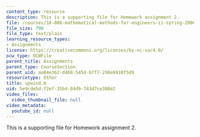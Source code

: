 ```yaml
---
content_type: resource
description: This is a supporting file for Homework assignment 2.
file: /courses/18-086-mathematical-methods-for-engineers-ii-spring-2006/5e9cde5df2ef35b484d9743d7ce308e2_upwind.m
file_size: 790
file_type: text/plain
learning_resource_types:
- Assignments
license: https://creativecommons.org/licenses/by-nc-sa/4.0/
ocw_type: OCWFile
parent_title: Assignments
parent_type: CourseSection
parent_uid: aa04e362-d4b8-545d-b7f7-298e9910f5d9
resourcetype: Other
title: upwind.m
uid: 5e9cde5d-f2ef-35b4-84d9-743d7ce308e2
video_files:
  video_thumbnail_file: null
video_metadata:
  youtube_id: null
---
```

This is a supporting file for Homework assignment 2.